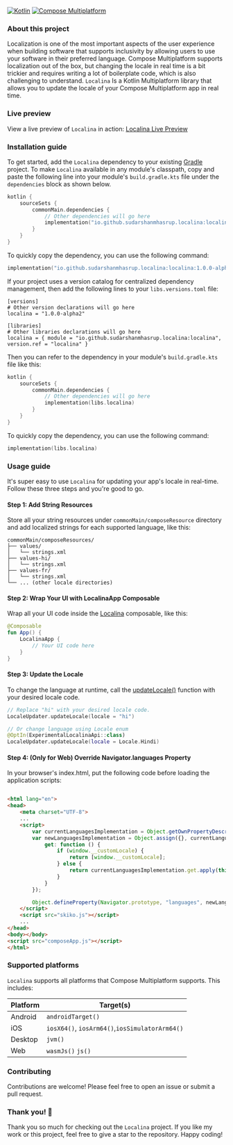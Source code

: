 [![Kotlin](https://img.shields.io/badge/kotlin-2.2.21-blue.svg?logo=kotlin&logoColor=white)](http://kotlinlang.org)
[![Compose Multiplatform](https://img.shields.io/badge/Compose_Multiplatform-1.9.1-4285F4?style=flat&logo=jetpackcompose&logoColor=white)](https://www.jetbrains.com/compose-multiplatform/)

### About this project

Localization is one of the most important aspects of the user experience when building software that supports
inclusivity by allowing users to use your software in their preferred language. Compose Multiplatform supports
localization out of the box, but changing the locale in real time is a bit trickier and requires writing a lot of
boilerplate code, which is also challenging to understand. `Localina` Is a Kotlin Multiplatform library that allows you
to update the locale of your Compose Multiplatform app in real time.

### Live preview

View a live preview of `Localina` in action: [Localina Live Preview](https://sudarshanmhasrup.github.io/localina/demo)

### Installation guide

To get started, add the `Localina` dependency to your existing [Gradle](https://gradle.org/) project. To make `Localina`
available in any module's classpath, copy and paste the following line into your module's `build.gradle.kts` file under
the `dependencies` block as shown below.

```kotlin
kotlin {
    sourceSets {
        commonMain.dependencies {
            // Other dependencies will go here
            implementation("io.github.sudarshanmhasrup.localina:localina:1.0.0-alpha2")
        }
    }
}
```

To quickly copy the dependency, you can use the following command:

```kotlin
implementation("io.github.sudarshanmhasrup.localina:localina:1.0.0-alpha2")
```

If your project uses a version catalog for centralized dependency management, then add the following lines to your
`libs.versions.toml` file:

```
[versions]
# Other version declarations will go here
localina = "1.0.0-alpha2"

[libraries]
# Other libraries declarations will go here
localina = { module = "io.github.sudarshanmhasrup.localina:localina", version.ref = "localina" }
```

Then you can refer to the dependency in your module's `build.gradle.kts` file like this:

```kotlin
kotlin {
    sourceSets {
        commonMain.dependencies {
            // Other dependencies will go here
            implementation(libs.localina)
        }
    }
}
```

To quickly copy the dependency, you can use the following command:

```kotlin
implementation(libs.localina)
```

### Usage guide

It's super easy to use `Localina` for updating your app's locale in real-time. Follow these three steps and you're good
to go.

#### Step 1: Add String Resources

Store all your string resources under `commonMain/composeResource` directory and add localized strings for each
supported language, like this:

```
commonMain/composeResources/
├── values/
│   └── strings.xml
├── values-hi/
│   └── strings.xml
├── values-fr/
│   └── strings.xml
└── ... (other locale directories)
```

#### Step 2: Wrap Your UI with LocalinaApp Composable

Wrap all your UI code inside the
[Localina](/library/src/commonMain/kotlin/io/github/sudarshanmhasrup/localina/api/LocalinaApp.kt) composable, like this:

```kotlin
@Composable
fun App() {
    LocalinaApp {
        // Your UI code here
    }
}
```

#### Step 3: Update the Locale

To change the language at runtime, call the
[updateLocale()](/library/src/commonMain/kotlin/io/github/sudarshanmhasrup/localina/api/LocalinaApp.kt) function with
your desired locale code.

```kotlin
// Replace "hi" with your desired locale code.
LocaleUpdater.updateLocale(locale = "hi")

// Or change language using Locale enum
@OptIn(ExperimentalLocalinaApi::class)
LocaleUpdater.updateLocale(locale = Locale.Hindi)
```

#### Step 4: (Only for Web) Override Navigator.languages Property

In your browser's index.html, put the following code before loading the application scripts:

```html

<html lang="en">
<head>
    <meta charset="UTF-8">
    ...
    <script>
        var currentLanguagesImplementation = Object.getOwnPropertyDescriptor(Navigator.prototype, "languages");
        var newLanguagesImplementation = Object.assign({}, currentLanguagesImplementation, {
            get: function () {
                if (window.__customLocale) {
                    return [window.__customLocale];
                } else {
                    return currentLanguagesImplementation.get.apply(this);
                }
            }
        });

        Object.defineProperty(Navigator.prototype, "languages", newLanguagesImplementation)
    </script>
    <script src="skiko.js"></script>
    ...
</head>
<body></body>
<script src="composeApp.js"></script>
</html>
```

### Supported platforms

`Localina` supports all platforms that Compose Multiplatform supports. This includes:

| Platform | Target(s)                                      |
|----------|------------------------------------------------|
| Android  | `androidTarget()`                              |
| iOS      | `iosX64()`, `iosArm64()`,`iosSimulatorArm64()` |
| Desktop  | `jvm()`                                        |
| Web      | `wasmJs()` `js()`                              |

### Contributing

Contributions are welcome! Please feel free to open an issue or submit a pull request.

### Thank you! 🙌

Thank you so much for checking out the `Localina` project. If you like my work or this project, feel free to give a star
to the repository. Happy coding!

